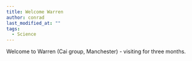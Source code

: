 ```yaml
---
title: Welcome Warren
author: conrad
last_modified_at: ""
tags:
  - Science
---
```

<!-- excerpt start -->
Welcome to Warren \(Cai group, Manchester\) - visiting for three months.
<!-- excerpt end -->
